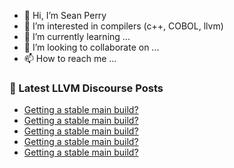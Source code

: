 - 👋 Hi, I’m Sean Perry
- 👀 I’m interested in compilers (c++, COBOL, llvm)
- 🌱 I’m currently learning ...
- 💞️ I’m looking to collaborate on ...
- 📫 How to reach me ...

<!---
s66perry/s66perry is a ✨ special ✨ repository because its `README.md` (this file) appears on your GitHub profile.
You can click the Preview link to take a look at your changes.
--->
### 📕 Latest LLVM Discourse Posts

<!-- DISCOURSE-LLVM:START -->
- [Getting a stable main build?](https://discourse.llvm.org/t/getting-a-stable-main-build/88435#post_7)
- [Getting a stable main build?](https://discourse.llvm.org/t/getting-a-stable-main-build/88435#post_6)
- [Getting a stable main build?](https://discourse.llvm.org/t/getting-a-stable-main-build/88435#post_5)
- [Getting a stable main build?](https://discourse.llvm.org/t/getting-a-stable-main-build/88435#post_4)
- [Getting a stable main build?](https://discourse.llvm.org/t/getting-a-stable-main-build/88435#post_3)
<!-- DISCOURSE-LLVM:END -->
